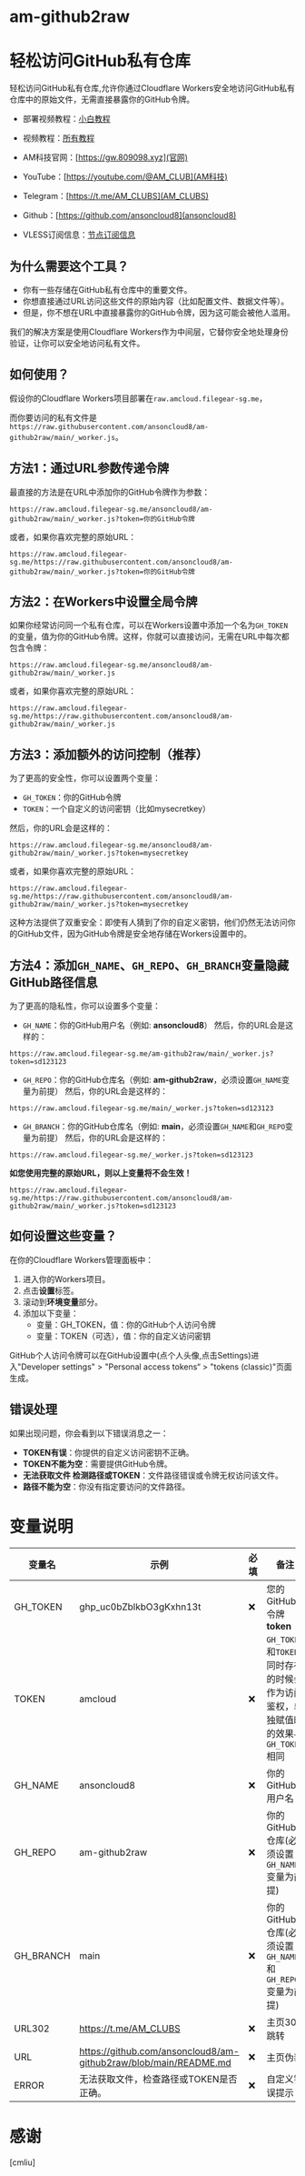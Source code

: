# am-github2raw
# 轻松访问GitHub私有仓库
轻松访问GitHub私有仓库,允许你通过Cloudflare Workers安全地访问GitHub私有仓库中的原始文件，无需直接暴露你的GitHub令牌。

- 部署视频教程：[小白教程](https://www.youtube.com/watch?v=f9hDJCqAEGA)
- 视频教程：[所有教程](https://www.youtube.com/playlist?list=PLGVQi7TjHKXbrY0Pk8gm3T7m8MZ-InquF)

- AM科技官网：[https://gw.809098.xyz](官网)
- YouTube：[https://youtube.com/@AM_CLUB](AM科技)
- Telegram：[https://t.me/AM_CLUBS](AM_CLUBS)
- Github：[https://github.com/ansoncloud8](ansoncloud8)
- VLESS订阅信息：[节点订阅信息](https://worker.amcloud.filegear-sg.me/866853eb-5293-4f09-bf00-e13eb237c655)

## 为什么需要这个工具？

- 你有一些存储在GitHub私有仓库中的重要文件。
- 你想直接通过URL访问这些文件的原始内容（比如配置文件、数据文件等）。
- 但是，你不想在URL中直接暴露你的GitHub令牌，因为这可能会被他人滥用。

我们的解决方案是使用Cloudflare Workers作为中间层，它替你安全地处理身份验证，让你可以安全地访问私有文件。

## 如何使用？

假设你的Cloudflare Workers项目部署在`raw.amcloud.filegear-sg.me`，

而你要访问的私有文件是`https://raw.githubusercontent.com/ansoncloud8/am-github2raw/main/_worker.js`。

## 方法1：通过URL参数传递令牌

最直接的方法是在URL中添加你的GitHub令牌作为参数：

```url
https://raw.amcloud.filegear-sg.me/ansoncloud8/am-github2raw/main/_worker.js?token=你的GitHub令牌
```

或者，如果你喜欢完整的原始URL：

```url
https://raw.amcloud.filegear-sg.me/https://raw.githubusercontent.com/ansoncloud8/am-github2raw/main/_worker.js?token=你的GitHub令牌
```

## 方法2：在Workers中设置全局令牌

如果你经常访问同一个私有仓库，可以在Workers设置中添加一个名为`GH_TOKEN`的变量，值为你的GitHub令牌。这样，你就可以直接访问，无需在URL中每次都包含令牌：

```url
https://raw.amcloud.filegear-sg.me/ansoncloud8/am-github2raw/main/_worker.js
```

或者，如果你喜欢完整的原始URL：

```url
https://raw.amcloud.filegear-sg.me/https://raw.githubusercontent.com/ansoncloud8/am-github2raw/main/_worker.js
```

## 方法3：添加额外的访问控制（推荐）

为了更高的安全性，你可以设置两个变量：

- `GH_TOKEN`：你的GitHub令牌
- `TOKEN`：一个自定义的访问密钥（比如mysecretkey）

然后，你的URL会是这样的：

```url
https://raw.amcloud.filegear-sg.me/ansoncloud8/am-github2raw/main/_worker.js?token=mysecretkey
```

或者，如果你喜欢完整的原始URL：

```url
https://raw.amcloud.filegear-sg.me/https://raw.githubusercontent.com/ansoncloud8/am-github2raw/main/_worker.js?token=mysecretkey
```

这种方法提供了双重安全：即使有人猜到了你的自定义密钥，他们仍然无法访问你的GitHub文件，因为GitHub令牌是安全地存储在Workers设置中的。

## 方法4：添加`GH_NAME`、`GH_REPO`、`GH_BRANCH`变量**隐藏GitHub路径信息**

为了更高的隐私性，你可以设置多个变量：

- `GH_NAME`：你的GitHub用户名（例如: **ansoncloud8**）
  然后，你的URL会是这样的：

```url
https://raw.amcloud.filegear-sg.me/am-github2raw/main/_worker.js?token=sd123123
```

- `GH_REPO`：你的GitHub仓库名（例如: **am-github2raw**，必须设置`GH_NAME`变量为前提）
  然后，你的URL会是这样的：

```url
https://raw.amcloud.filegear-sg.me/main/_worker.js?token=sd123123
```

- `GH_BRANCH`：你的GitHub仓库名（例如: **main**，必须设置`GH_NAME`和`GH_REPO`变量为前提）
  然后，你的URL会是这样的：

```url
https://raw.amcloud.filegear-sg.me/_worker.js?token=sd123123
```

**如您使用完整的原始URL，则以上变量将不会生效！**

```url
https://raw.amcloud.filegear-sg.me/https://raw.githubusercontent.com/ansoncloud8/am-github2raw/main/_worker.js?token=sd123123
```

## 如何设置这些变量？

在你的Cloudflare Workers管理面板中：

1. 进入你的Workers项目。
2. 点击**设置**标签。
3. 滚动到**环境变量**部分。
4. 添加以下变量：
   - 变量：GH_TOKEN，值：你的GitHub个人访问令牌
   - 变量：TOKEN（可选），值：你的自定义访问密钥

GitHub个人访问令牌可以在GitHub设置中(点个人头像,点击Settings)进入"Developer settings" > "Personal access tokens“ > "tokens (classic)"页面生成。

## 错误处理

如果出现问题，你会看到以下错误消息之一：

- **TOKEN有误**：你提供的自定义访问密钥不正确。
- **TOKEN不能为空**：需要提供GitHub令牌。
- **无法获取文件 检测路径或TOKEN**：文件路径错误或令牌无权访问该文件。
- **路径不能为空**：你没有指定要访问的文件路径。

# 变量说明

| 变量名    | 示例                                                        | 必填 | 备注                                                         |
| --------- | ----------------------------------------------------------- | ---- | ------------------------------------------------------------ |
| GH_TOKEN  | ghp_uc0bZblkbO3gKxhn13t                    | ❌    | 您的GitHub令牌 **token**                                     |
| TOKEN     | amcloud                                                | ❌    | `GH_TOKEN`和`TOKEN`同时存在的时候会作为访问鉴权，单独赋值时的效果与`GH_TOKEN`相同 |
| GH_NAME   | ansoncloud8                                                       | ❌    | 你的GitHub用户名                                             |
| GH_REPO   | am-github2raw                                              | ❌    | 你的GitHub仓库(必须设置`GH_NAME`变量为前提)                  |
| GH_BRANCH | main                                                        | ❌    | 你的GitHub仓库(必须设置`GH_NAME`和`GH_REPO`变量为前提)       |
| URL302    | https://t.me/AM_CLUBS                                     | ❌    | 主页302跳转                                                  |
| URL       | https://github.com/ansoncloud8/am-github2raw/blob/main/README.md | ❌    | 主页伪装                                                     |
| ERROR     | 无法获取文件，检查路径或TOKEN是否正确。                     | ❌    | 自定义错误提示                                               |

# 感谢
[cmliu]